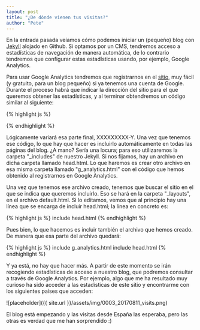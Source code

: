 ```yaml
---
layout: post
title: "¿De dónde vienen tus visitas?"
author: "Pete"
---
```


En la entrada pasada veíamos cómo podemos iniciar un (pequeño) blog con [Jekyll](https://livefromsec.github.io/2017-08-04/tu-blog-en-jekyll) alojado en Github. Si optamos por un CMS, tendremos acceso a estadísticas de navegación de manera automática, de lo contrario tendremos que configurar estas estadísticas usando, por ejemplo, Google Analytics.

Para usar Google Analytics tendremos que registrarnos en el [sitio](https://analytics.google.com), muy fácil (y gratuito, para un blog pequeño) si ya tenemos una cuenta de Google. Durante el proceso habrá que indicar la dirección del sitio para el que queremos obtener las estadísticas, y al terminar obtendremos un código similar al siguiente:

{% highlight js %}
<script>
  (function(i,s,o,g,r,a,m){i['GoogleAnalyticsObject']=r;i[r]=i[r]||function(){
  (i[r].q=i[r].q||[]).push(arguments)},i[r].l=1*new Date();a=s.createElement(o),
  m=s.getElementsByTagName(o)[0];a.async=1;a.src=g;m.parentNode.insertBefore(a,m)
  })(window,document,'script','https://www.google-analytics.com/analytics.js','ga');
  ga('create', 'UA-XXXXXXXXX-Y', 'auto');
  ga('send', 'pageview');
</script>
{% endhighlight %}

Lógicamente variará esa parte final, XXXXXXXXX-Y. Una vez que tenemos ese código, lo que hay que hacer es incluirlo automáticamente en todas las páginas del blog. ¿A mano? Sería una locura; para eso utilizaremos la carpeta "_includes" de nuestro Jekyll. Si nos fijamos, hay un archivo en dicha carpeta llamado head.html. Lo que haremos es crear otro archivo en esa misma carpeta llamado "g_analytics.html" con el código que hemos obtenido al registrarnos en Google Analytics.

Una vez que tenemos ese archivo creado, tenemos que buscar el sitio en el que se indica que queremos incluirlo. Eso se hará en la carpeta "_layouts", en el archivo default.html. Si lo editamos, vemos que al principio hay una línea que se encarga de incluir head.html; la línea en concreto es:

{% highlight js %}
  include head.html
{% endhighlight %}

Pues bien, lo que hacemos es incluir también el archivo que hemos creado. De manera que esa parte del archivo quedará:

{% highlight js %}
 include g_analytics.html 
 include head.html
{% endhighlight %}

Y ya está, no hay que hacer más. A partir de este momento se irán recogiendo estadísticas de acceso a nuestro blog, que podremos consultar a través de Google Analytics. Por ejemplo, algo que me ha resultado muy curioso ha sido acceder a las estadísticas de este sitio y encontrarme con los siguientes países que acceden:

![placeholder]({{ site.url }}/assets/img/0003_20170811_visits.png)

El blog está empezando y las visitas desde España las esperaba, pero las otras es verdad que me han sorprendido :)
